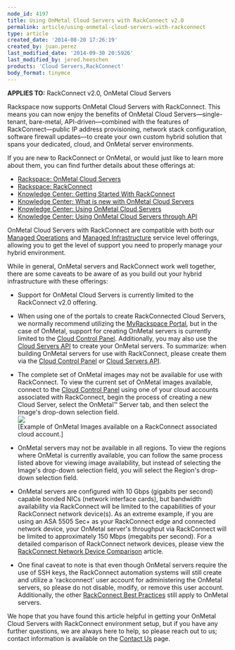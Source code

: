 ```yaml
---
node_id: 4197
title: Using OnMetal Cloud Servers with RackConnect v2.0
permalink: article/using-onmetal-cloud-servers-with-rackconnect
type: article
created_date: '2014-08-20 17:26:19'
created_by: juan.perez
last_modified_date: '2014-09-30 20:5926'
last_modified_by: jered.heeschen
products: 'Cloud Servers,RackConnect'
body_format: tinymce
---
```


**APPLIES TO:** RackConnect v2.0, OnMetal Cloud Servers

Rackspace now supports OnMetal Cloud Servers with RackConnect. This
means you can now enjoy the benefits of OnMetal Cloud
Servers&mdash;single-tenant, bare-metal, API-driven&mdash;combined with the features
of RackConnect&mdash;public IP address provisioning, network stack
configuration, software firewall updates&mdash;to create your own custom
hybrid solution that spans your dedicated, cloud, and OnMetal server
environments.

If you are new to RackConnect or OnMetal, or would just like to learn
more about them, you can find further details about these offerings at:

-   [Rackspace: OnMetal Cloud
    Servers](http://www.rackspace.com/cloud/servers/onmetal/)
-   [Rackspace:
    RackConnect](http://www.rackspace.com/cloud/hybrid/rackconnect/)
-   [Knowledge Center: Getting Started With
    RackConnect](http://www.rackspace.com/knowledge_center/getting-started/rackconnect)
-   [Knowledge Center: What is new with OnMetal Cloud
    Servers](http://www.rackspace.com/knowledge_center/article/what-is-new-with-onmetal-cloud-servers)
-   [Knowledge Center: Using OnMetal Cloud
    Servers](http://www.rackspace.com/knowledge_center/article/using-onmetal-cloud-servers)
-   [Knowledge Center: Using OnMetal Cloud Servers through
    API](http://www.rackspace.com/knowledge_center/article/using-onmetal-cloud-servers-through-api)

OnMetal Cloud Servers with RackConnect are compatible with both our
[Managed Operations](http://www.rackspace.com/managed-cloud/) and
[Managed Infrastructure](http://www.rackspace.com/managed-cloud/)
service level offerings, allowing you to get the level of support you
need to properly manage your hybrid environment.

While in general, OnMetal servers and RackConnect work well together,
there are some caveats to be aware of as you build out your hybrid
infrastructure with these offerings:

-   Support for OnMetal Cloud Servers is currently limited to the
    RackConnect v2.0 offering.

-   When using one of the portals to create RackConnected Cloud Servers,
    we normally recommend utilizing the [MyRackspace
    Portal](https://my.rackspace.com/), but in the case of OnMetal,
    support for creating OnMetal servers is currently limited to the
    [Cloud Control Panel](https://mycloud.rackspace.com/). Additionally,
    you may also use the [Cloud Servers
    API](http://www.rackspace.com/knowledge_center/article/using-onmetal-cloud-servers-through-api)
    to create your OnMetal servers. To summarize: when building OnMetal
    servers for use with RackConnect, please create them via the [Cloud
    Control Panel](https://mycloud.rackspace.com/) or [Cloud Servers
    API](http://www.rackspace.com/knowledge_center/article/using-onmetal-cloud-servers-through-api).

-   The complete set of OnMetal images may not be available for use with
    RackConnect. To view the current set of OnMetal images available,
    connect to the [Cloud Control Panel](https://mycloud.rackspace.com/)
    using one of your cloud accounts associated with RackConnect, begin
    the process of creating a new Cloud Server, select the OnMetal&trade;
    Server tab, and then select the Image's drop-down selection field.\
    ![](/knowledge_center/sites/default/files/field/image/OnMetal_Build_0.png)\
      [Example of OnMetal Images available on a RackConnect associated
    cloud account.]

-   OnMetal servers may not be available in all regions. To view the
    regions where OnMetal is currently available, you can follow the
    same process listed above for viewing image availability, but
    instead of selecting the Image's drop-down selection field, you will
    select the Region's drop-down selection field.

-   OnMetal servers are configured with 10 Gbps (gigabits per second)
    capable bonded NICs (network interface cards), but bandwidth
    availability via RackConnect will be limited to the capabilities of
    your RackConnect network device(s). As an extreme example, if you
    are using an ASA 5505 Sec+ as your RackConnect edge and connected
    network device, your OnMetal server's throughput via RackConnect
    will be limited to approximately 150 Mbps (megabits per second). For
    a detailed comparison of RackConnect network devices, please view
    the [RackConnect Network Device
    Comparison](http://www.rackspace.com/knowledge_center/article/rackconnect-network-device-comparison)
    article.

-   One final caveat to note is that even though OnMetal servers require
    the use of SSH keys, the RackConnect automation systems will still
    create and utilize a 'rackconnect' user account for administering
    the OnMetal servers, so please do not disable, modify, or remove
    this user account. Additionally, the other [RackConnect Best
    Practices](http://www.rackspace.com/knowledge_center/article/rackconnect-best-practices)
    still apply to OnMetal servers.

We hope that you have found this article helpful in getting your OnMetal
Cloud Servers with RackConnect environment setup, but if you have any
further questions, we are always here to help, so please reach out to
us; contact information is available on the [Contact
Us](http://www.rackspace.com/knowledge_center/support) page.

 

 

